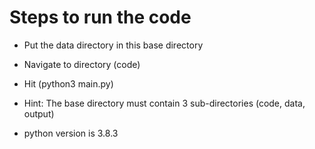 # Steps to run the code 
* Put the data directory in this base directory
* Navigate to directory (code)
* Hit (python3 main.py) 

* Hint: The base directory must contain 3 sub-directories (code, data, output)

* python version is 3.8.3